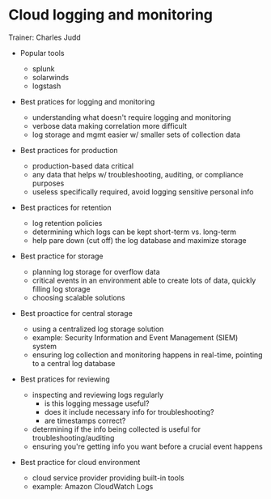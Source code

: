 # Cloud logging and monitoring

Trainer: Charles Judd


- Popular tools
  - splunk
  - solarwinds
  - logstash


- Best pratices for logging and monitoring
  - understanding what doesn't require logging and monitoring
  - verbose data making correlation more difficult
  - log storage and mgmt easier w/ smaller sets of collection data


- Best practices for production
  - production-based data critical
  - any data that helps w/ troubleshooting, auditing, or compliance purposes
  - useless specifically required, avoid logging sensitive personal info


- Best practices for retention
  - log retention policies
  - determining which logs can be kept short-term vs. long-term
  - help pare down (cut off) the log database and maximize storage


- Best practice for storage
  - planning log storage for overflow data
  - critical events in an environment able to create lots of data, quickly filling log storage
  - choosing scalable solutions


- Best proactice for central storage
  - using a centralized log storage solution
  - example: Security Information and Event Management (SIEM) system
  - ensuring log collection and monitoring happens in real-time, pointing to a central log database


- Best pratices for reviewing
  - inspecting and reviewing logs regularly
    - is this logging message useful?
    - does it include necessary info for troubleshooting?
    - are timestamps correct?
  - determining if the info being collected is useful for troubleshooting/auditing
  - ensuring you're getting info you want before a crucial event happens


- Best practice for cloud environment
  - cloud service provider providing built-in tools
  - example: Amazon CloudWatch Logs



